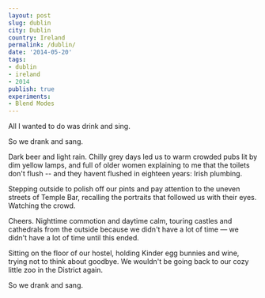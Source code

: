 ```yaml
---
layout: post
slug: dublin
city: Dublin
country: Ireland
permalink: /dublin/
date: '2014-05-20'
tags:
- dublin
- ireland
- 2014
publish: true
experiments:
- Blend Modes
---
```


All I wanted to do was drink and sing.

So we drank and sang.

Dark beer and light rain. Chilly grey days led us to warm crowded pubs lit by dim yellow lamps, and full of older women explaining to me that the toilets don't flush -- and they havent flushed in eighteen years: Irish plumbing.

Stepping outside to polish off our pints and pay attention to the uneven streets of Temple Bar, recalling the portraits that followed us with their eyes. Watching the crowd.

Cheers. Nighttime commotion and daytime calm, touring castles and cathedrals from the outside because we didn't have a lot of time &mdash; we didn't have a lot of time until this ended.

Sitting on the floor of our hostel, holding Kinder egg bunnies and wine, trying not to think about goodbye. We wouldn't be going back to our cozy little zoo in the District again.

So we drank and sang.
